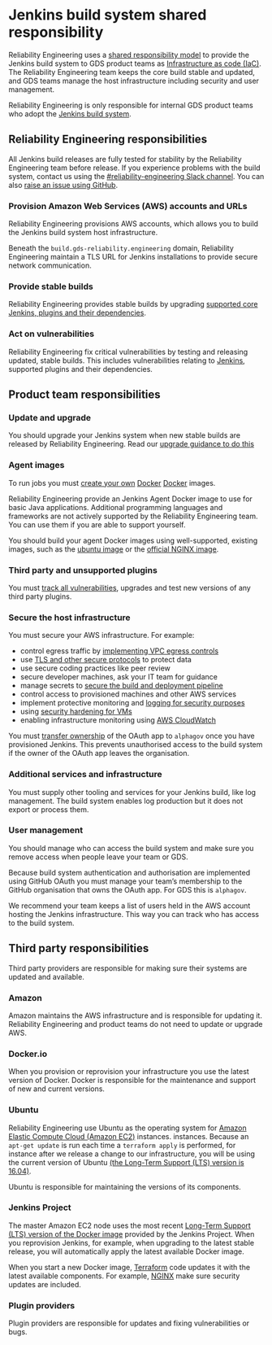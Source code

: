 # Jenkins build system shared responsibility

Reliability Engineering uses a [shared responsibility model](https://aws.amazon.com/compliance/shared-responsibility-model/) to provide the Jenkins build system to GDS product teams as [Infrastructure as code (IaC)](https://en.wikipedia.org/wiki/Infrastructure_as_Code). The Reliability Engineering team keeps the core build stable and updated, and GDS teams manage the host infrastructure including security and user management.

Reliability Engineering is only responsible for internal GDS product teams who adopt the [Jenkins build system](https://github.com/alphagov/re-build-systems).

## Reliability Engineering responsibilities

All Jenkins build releases are fully tested for stability  by the Reliability Engineering team before release. If you experience problems with the build system, contact us using the [#reliability-engineering Slack channel](https://gds.slack.com/messages/CAD6NP598/#). You can also [raise an issue using GitHub](https://github.com/alphagov/re-build-systems/issues).

### Provision Amazon Web Services (AWS) accounts and URLs

Reliability Engineering provisions AWS accounts, which allows you to build the Jenkins build system host infrastructure.

Beneath the `build.gds-reliability.engineering` domain, Reliability Engineering maintain a TLS URL for Jenkins installations to provide secure network communication.

### Provide stable builds

Reliability Engineering provides stable builds by upgrading [supported core Jenkins, plugins and their dependencies](https://github.com/alphagov/terraform-aws-re-build-jenkins).

### Act on vulnerabilities

Reliability Engineering fix critical vulnerabilities by testing and releasing updated, stable builds. This includes vulnerabilities relating to [Jenkins](https://ci.jenkins.io/), supported plugins and their dependencies.

## Product team responsibilities

### Update and upgrade

You should upgrade your Jenkins system when new stable builds are released by Reliability Engineering. Read our [upgrade guidance to do this](https://github.com/alphagov/re-build-systems/blob/master/docs/docs_for_team/README.md)

### Agent images

To run jobs you must [create your own](docs_for_team/README.md#1-build-a-docker-image-for-the-jenkins-agent) [Docker](https://www.docker.com/) [Docker](https://www.docker.com/) images.

Reliability Engineering provide an Jenkins Agent Docker image to use for basic Java applications. Additional programming languages and frameworks are not actively supported by the Reliability Engineering team. You can use them if you are able to support yourself.

You should build your agent Docker images using well-supported, existing images, such as the [ubuntu image](https://hub.docker.com/_/ubuntu/) or the [official NGINX image](https://hub.docker.com/_/nginx/).

### Third party and unsupported plugins

You must [track all vulnerabilities](https://jenkins.io/security/), upgrades and test new versions of any third party plugins.

### Secure the host infrastructure

You must secure your AWS infrastructure. For example:

* control egress traffic by [implementing VPC egress controls](https://aws.amazon.com/answers/networking/controlling-vpc-egress-traffic/)
* use [TLS and other secure protocols](https://www.ncsc.gov.uk/guidance/tls-external-facing-services) to protect data
* use secure coding practices like peer review
* secure developer machines, ask your IT team for guidance
* manage secrets to [secure the build and deployment pipeline](https://www.ncsc.gov.uk/guidance/secure-build-and-deployment-pipeline)
* control access to provisioned machines and other AWS services
* implement protective monitoring and [logging for security purposes](https://www.ncsc.gov.uk/guidance/introduction-logging-security-purposes)
* using [security hardening for VMs](https://gds-way.cloudapps.digital/standards/operating-systems.html)
* enabling infrastructure monitoring using [AWS CloudWatch](https://aws.amazon.com/cloudwatch/)

You must [transfer ownership](https://github.com/alphagov/re-build-systems/blob/master/examples/gds_specific_dns_and_jenkins/README.md#provision-the-main-jenkins-infrastructure) of the OAuth app to `alphagov` once you have provisioned Jenkins. This prevents unauthorised access to the build system if the owner of the OAuth app leaves the organisation.

### Additional services and infrastructure

You must supply other tooling and services for your Jenkins build, like log management. The build system enables log production but it does not export or process them.

### User management

You should manage who can access the build system and make sure you remove access when people leave your team or GDS.

Because build system authentication and authorisation are implemented using GitHub OAuth you must manage your team’s membership to the GitHub organisation that owns the OAuth app. For GDS this is `alphagov`.

We recommend your team keeps a list of users held in the AWS account hosting the Jenkins infrastructure. This way you can track who has access to the build system.

## Third party responsibilities

Third party providers are responsible for making sure their systems are updated and available.

### Amazon

Amazon maintains the AWS infrastructure and is responsible for updating it. Reliability Engineering and product teams do not need to update or upgrade AWS.

### Docker.io

When you provision or reprovision your infrastructure you use the latest version of Docker. Docker is responsible for the maintenance and support of new and current versions.

### Ubuntu

Reliability Engineering use Ubuntu as the operating system for [Amazon Elastic Compute Cloud (Amazon EC2)](https://aws.amazon.com/ec2/) instances. instances. Because an `apt-get update` is run each time a `terraform apply` is performed, for instance after we release a change to our infrastructure, you will be using the current version of Ubuntu [(the Long-Term Support (LTS) version is 16.04)](https://wiki.ubuntu.com/Releases).

Ubuntu is responsible for maintaining the versions of its components.

### Jenkins Project

The master Amazon EC2 node uses the most recent [Long-Term Support (LTS) version of the Docker image](https://hub.docker.com/r/jenkins/jenkins/) provided by the Jenkins Project. When you reprovision Jenkins, for example, when upgrading to the latest stable release, you will automatically apply the latest available Docker image.

When you start a new Docker image, [Terraform](https://www.terraform.io/) code updates it with the latest available components. For example, [NGINX](https://www.nginx.com/) make sure security updates are included.

### Plugin providers

Plugin providers are responsible for updates and fixing vulnerabilities or bugs.
